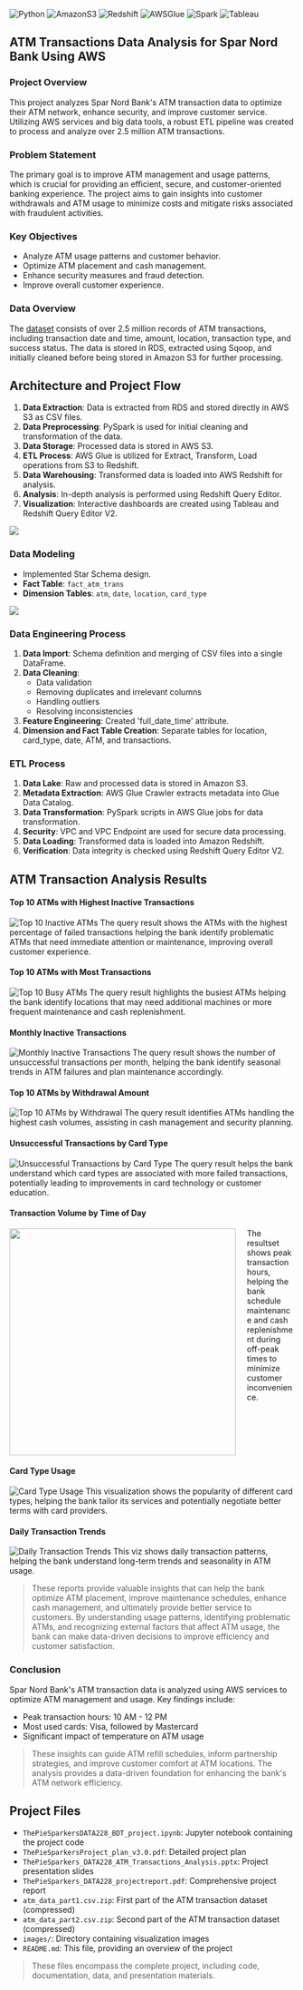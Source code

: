 ![Python](https://img.shields.io/badge/python-3670A0?style=for-the-badge&logo=python&logoColor=ffdd54) ![AmazonS3](https://img.shields.io/badge/Amazon_S3-FF9333?style=for-the-badge&logo=amazons3&logoColor=black) ![Redshift](https://img.shields.io/badge/Amazon_Redshift-%238C4FFF?style=for-the-badge&logo=amazonredshift&logoColor=black) ![AWSGlue](https://img.shields.io/badge/AWS_Glue-B2FF33?style=for-the-badge&logoColor=black) ![Spark](https://img.shields.io/badge/Apache_Spark-%23E25A1C?style=for-the-badge&logo=apachespark&logoColor=black) ![Tableau](https://img.shields.io/badge/Tableau-%23E97627?style=for-the-badge&logo=tableau&logoColor=black)

## ATM Transactions Data Analysis for Spar Nord Bank Using AWS

### Project Overview
This project analyzes Spar Nord Bank's ATM transaction data to optimize their ATM network, enhance security, and improve customer service. Utilizing AWS services and big data tools, a robust ETL pipeline was created to process and analyze over 2.5 million ATM transactions.

### Problem Statement
The primary goal is to improve ATM management and usage patterns, which is crucial for providing an efficient, secure, and customer-oriented banking experience. The project aims to gain insights into customer withdrawals and ATM usage to minimize costs and mitigate risks associated with fraudulent activities.

### Key Objectives
- Analyze ATM usage patterns and customer behavior.
- Optimize ATM placement and cash management.
- Enhance security measures and fraud detection.
- Improve overall customer experience.

### Data Overview
The [dataset](https://www.kaggle.com/datasets/sparnord/danish-atm-transactions) consists of over 2.5 million records of ATM transactions, including transaction date and time, amount, location, transaction type, and success status. The data is stored in RDS, extracted using Sqoop, and initially cleaned before being stored in Amazon S3 for further processing.

## Architecture and Project Flow
1. **Data Extraction**: Data is extracted from RDS and stored directly in AWS S3 as CSV files.
2. **Data Preprocessing**: PySpark is used for initial cleaning and transformation of the data.
3. **Data Storage**: Processed data is stored in AWS S3.
4. **ETL Process**: AWS Glue is utilized for Extract, Transform, Load operations from S3 to Redshift.
5. **Data Warehousing**: Transformed data is loaded into AWS Redshift for analysis.
6. **Analysis**: In-depth analysis is performed using Redshift Query Editor.
7. **Visualization**: Interactive dashboards are created using Tableau and Redshift Query Editor V2.
   
![](/images/architecture.png)

### Data Modeling
- Implemented Star Schema design.
- **Fact Table**: `fact_atm_trans`
- **Dimension Tables**: `atm`, `date`, `location`, `card_type`

![](/images/data_model.png)

### Data Engineering Process
1. **Data Import**: Schema definition and merging of CSV files into a single DataFrame.
2. **Data Cleaning**: 
   - Data validation
   - Removing duplicates and irrelevant columns
   - Handling outliers
   - Resolving inconsistencies
3. **Feature Engineering**: Created 'full_date_time' attribute.
4. **Dimension and Fact Table Creation**: Separate tables for location, card_type, date, ATM, and transactions.

### ETL Process
1. **Data Lake**: Raw and processed data is stored in Amazon S3.
2. **Metadata Extraction**: AWS Glue Crawler extracts metadata into Glue Data Catalog.
3. **Data Transformation**: PySpark scripts in AWS Glue jobs for data transformation.
4. **Security**: VPC and VPC Endpoint are used for secure data processing.
5. **Data Loading**: Transformed data is loaded into Amazon Redshift.
6. **Verification**: Data integrity is checked using Redshift Query Editor V2.

## ATM Transaction Analysis Results

#### Top 10 ATMs with Highest Inactive Transactions
![Top 10 Inactive ATMs](/images/Top%2010%20ATMs%20with%20the%20highest%20percentage%20of%20'inactive'%20transactions.png)
The query result shows the ATMs with the highest percentage of failed transactions helping the bank identify problematic ATMs that need immediate attention or maintenance, improving overall customer experience.

#### Top 10 ATMs with Most Transactions
![Top 10 Busy ATMs](/images/Top%2010%20ATMs%20with%20the%20most%20transactions.png)
The query result highlights the busiest ATMs helping the bank identify locations that may need additional machines or more frequent maintenance and cash replenishment.

#### Monthly Inactive Transactions
![Monthly Inactive Transactions](/images/overall%20ATM%20transactions%20going%20inactive%20per%20month.png)
The query result shows the number of unsuccessful transactions per month, helping the bank identify seasonal trends in ATM failures and plan maintenance accordingly.

#### Top 10 ATMs by Withdrawal Amount
![Top 10 ATMs by Withdrawal](/images/Top%2010%20ATMs%20with%20the%20highest%20amount%20of%20money%20withdrawn%20overall%20.png)
The query result identifies ATMs handling the highest cash volumes, assisting in cash management and security planning.

#### Unsuccessful Transactions by Card Type
![Unsuccessful Transactions by Card Type](/images/Number%20of%20unsuccessful%20ATM%20transactions%20using%20different%20card%20types.png)
The query result helps the bank understand which card types are associated with more failed transactions, potentially leading to improvements in card technology or customer education.

#### Transaction Volume by Time of Day

<img src="/images/Transaction%20Volume%20by%20Time%20of%20Day.png" width="400" align="left" style="margin-right: 20px;">

The resultset shows peak transaction hours, helping the bank schedule maintenance and cash replenishment during off-peak times to minimize customer inconvenience.

<br clear="left">

#### Card Type Usage
![Card Type Usage](/images/Card%20Type%20Usage.png)
This visualization shows the popularity of different card types, helping the bank tailor its services and potentially negotiate better terms with card providers.

#### Daily Transaction Trends
![Daily Transaction Trends](/images/Daily%20Transaction%20Trends.png)
This viz shows daily transaction patterns, helping the bank understand long-term trends and seasonality in ATM usage.

> These reports provide valuable insights that can help the bank optimize ATM placement, improve maintenance schedules, enhance cash management, and ultimately provide better service to customers. By understanding usage patterns, identifying problematic ATMs, and recognizing external factors that affect ATM usage, the bank can make data-driven decisions to improve efficiency and customer satisfaction.

### Conclusion

Spar Nord Bank's ATM transaction data is analyzed using AWS services to optimize ATM management and usage. Key findings include:

- Peak transaction hours: 10 AM - 12 PM
- Most used cards: Visa, followed by Mastercard
- Significant impact of temperature on ATM usage

> These insights can guide ATM refill schedules, inform partnership strategies, and improve customer comfort at ATM locations. The analysis provides a data-driven foundation for enhancing the bank's ATM network efficiency.

## Project Files
- `ThePieSparkersDATA228_BDT_project.ipynb`: Jupyter notebook containing the project code
- `ThePieSparkersProject_plan_v3.0.pdf`: Detailed project plan
- `ThePieSparkers_DATA228_ATM_Transactions_Analysis.pptx`: Project presentation slides
- `ThePieSparkers_DATA228_projectreport.pdf`: Comprehensive project report
- `atm_data_part1.csv.zip`: First part of the ATM transaction dataset (compressed)
- `atm_data_part2.csv.zip`: Second part of the ATM transaction dataset (compressed)
- `images/`: Directory containing visualization images
- `README.md`: This file, providing an overview of the project
> These files encompass the complete project, including code, documentation, data, and presentation materials.


